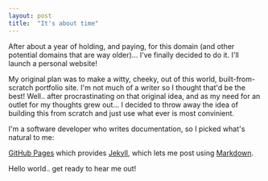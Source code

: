 ```yaml
---
layout: post
title:  "It's about time"
---
```


After about a year of holding, and paying, for this domain (and other potential domains that are way older)...
I've finally decided to do it. I'll launch a personal website!

My original plan was to make a witty, cheeky, out of this world, built-from-scratch portfolio site. 
I'm not much of a writer so I thought that'd be the best!
Well.. after procrastinating on that original idea, and as my need for an outlet for my thoughts grew out...
I decided to throw away the idea of building this from scratch and just use what ever is most convinient.

I'm a software developer who writes documentation, so I picked what's natural to me:

[GitHub Pages](https://pages.github.com/) which provides [Jekyll](https://jekyllrb.com/), which lets me post using [Markdown](https://github.github.com/gfm/).

Hello world.. get ready to hear me out!
